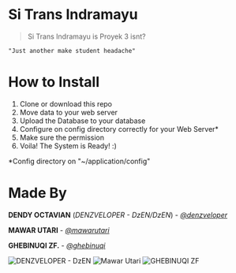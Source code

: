 
# Si Trans Indramayu

> Si Trans Indramayu is Proyek 3 isnt?

    "Just another make student headache"

# How to Install
1. Clone or download this repo
2. Move data to your web server
3. Upload the Database to your database
4. Configure on config directory correctly for your Web Server*
5. Make sure the permission
6. Voila! The System is Ready! :)


*Config directory on "~/application/config"

# Made By

 **DENDY OCTAVIAN** (*DENZVELOPER - DzEN/DzEN*)  - *[@denzveloper](https://github.com/denzveloper)* 

**MAWAR UTARI** - *[@mawarutari](https://github.com/mawarutari)*

**GHEBINUQI ZF.** - *[@ghebinuqi](https://github.com/ghebinuqi)*


![DENZVELOPER - DzEN](https://www.gravatar.com/avatar/4013c583d3f3e4381cc0d384c8c70a51?s=150)  ![Mawar Utari](https://avatars3.githubusercontent.com/u/45805703?s=150) ![GHEBINUQI ZF](https://avatars0.githubusercontent.com/u/33284073?s=50)
